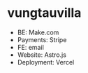 # vungtauvilla

- BE: Make.com
- Payments: Stripe
- FE: email
- Website: Astro.js
- Deployment: Vercel
